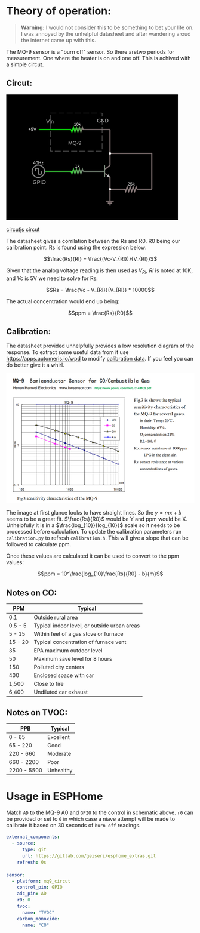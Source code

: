 # Theory of operation:

> **Warning:** I would not consider this to be something to bet your life on.  I was annoyed by the unhelpful datasheet and after wandering aroud the internet came up with this.

The MQ-9 sensor is a "burn off" sensor.  So there aretwo periods for measurement.  One where the heater is on and one off.  This is achived with a simple circut.

## Circut:

![schematic.png](schematic.png)

[circutjs circut](https://lushprojects.com/circuitjs/circuitjs.html?ctz=CQAgjCAMB0l3BWcMBMcUHYMGZIA4UA2ATmIxAUgpABZsKBTAWjDACgAnEFFGkbFP0h8BUZPE7de4GiOEy+VMBIAu-bIQX8EgsLLEQYhNLjAYwKBITzFsNQ9EI1ICG4UisUrJ+WVUAJgwAZgCGAK4ANiqSGnjgxIKycWAJYpYSAEpSIrr6olRUztQFUNAIbFk8fHrV7lpUiVTY0PQlMOUA7kLVeRr1bF3YOuB1Q7qpkAPd-IJjM1BsAB7geBBgSGhKcT0gAGoAlgB2SzJIZsl4WxA7AOIACgCSAPJTcymz1vGCk8vYZuD0OzJTS3AByABE2AAjL4gFizP4gYgFE68Kg4bgYJAYEEyEAAWQAikxiK9hsRNG8UHFJoNhqI5hSFgBzbTjWbDKpiWlspEgpx8hZdGgCpki6oTKbi2FJWGTAD2YgFhUgpGKsDgGFWljSYmwbCAA)

The datasheet gives a corrilation between the Rs and R0.  R0 being our calibration point.  Rs is found using the expression below:

```math
\frac{Rs}{Rl} = \frac{(Vc-V_{Rl})}{V_{Rl}}
```

Given that the analog voltage reading is then used as $`V_{Rl}`$, $`Rl`$ is noted at 10K, and $`Vc`$ is 5V we need to solve for Rs:

```math
Rs = \frac{Vc - V_{Rl}}{V_{Rl}} * 10000
```

The actual concentration would end up being:

```math
ppm = \frac{Rs}{R0}
```

## Calibration:

The datasheet provided unhelpfully provides a low resolution diagram of the response.  To extract some useful data from it use <https://apps.automeris.io/wpd> to modify [calibration data](calibration.json). If you feel you can do better give it a whirl.

![sensor_spec_2019nov0103.jpg](sensor_spec_2019nov0103.jpg)

The image at first glance looks to have straight lines.  So the $`y=mx+b`$ seems to be a great fit. $`\frac{Rs}{R0}`$ would be Y and ppm would be X. Unhelpfully it is in a $`\frac{log_{10}}{log_{10}}`$ scale so it needs to be processed before calculation.  To update the calibration parameters run `calibration.py` to refresh `calibration.h`.  This will give a slope that can be followed to calculate ppm.

Once these values are calculated it can be used to convert to the ppm values:

```math
ppm = 10^\frac{log_{10}\frac{Rs}{R0} - b}{m}
```


## Notes on CO:

| PPM     | Typical                                      |
|---------|----------------------------------------------|
| 0.1     | Outside rural area                           |
| 0.5 - 5 | Typical indoor level, or outside urban areas |
| 5 - 15  | Within feet of a gas stove or furnace        |
| 15 - 20 | Typical concentration of furnace vent        |
| 35      | EPA maximum outdoor level                    |
| 50      | Maximum save level for 8 hours               |
| 150     | Polluted city centers                        |
| 400     | Enclosed space with car                      |
| 1,500   | Close to fire                                |
| 6,400   | Undiluted car exhaust                        |

## Notes on TVOC:

| PPB         | Typical   |
|-------------|-----------|
| 0 - 65      | Excellent |
| 65 - 220    | Good      |
| 220 - 660   | Moderate  |
| 660 - 2200  | Poor      |
| 2200 - 5500 | Unhealthy |


# Usage in ESPHome

Match `AD` to the MQ-9 A0 and `GPIO` to the control in schematic above.  `r0` can be provided or set to `0` in which case a niave attempt will be made to calibrate it based on 30 seconds of `burn off` readings.

```yaml
external_components:
  - source:
      type: git
      url: https://gitlab.com/geiseri/esphome_extras.git
    refresh: 0s

sensor:
  - platform: mq9_circut
    control_pin: GPIO
    adc_pin: AD
    r0: 0
    tvoc:
      name: "TVOC"
    carbon_monoxide:
      name: "CO"
```
